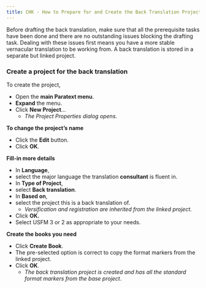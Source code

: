 ```yaml
---
title: CHK - How to Prepare for and Create the Back Translation Project (3.2b)
---
```

Before drafting the back translation, make sure that all the prerequisite tasks have been done and there are no outstanding issues blocking the drafting task. Dealing with these issues first means you have a more stable vernacular translation to be working from. A back translation is stored in a separate but linked project.

### Create a project for the back translation

To create the project,

-  Open the **main Paratext menu**.
-  **Expand** the menu.
-  Click **New Project**…  
    -  *The Project Properties dialog opens*.

**To change the project’s name**

-  Click the **Edit** button.
-  Click **OK**.

**Fill-in more details** 
-  In **Language**,
-  select the major language the translation **consultant** is fluent in.
-  In **Type of Project**,
-  select **Back translation**.
-  In **Based on**,
-  select the project this is a back translation of.  
    -  *Versification and registration are inherited from the linked project*.
-  Click **OK.**
-  Select USFM 3 or 2 as appropriate to your needs.

**Create the books you need**
-  Click **Create Book**.
-  The pre-selected option is correct to copy the format markers from the linked project.
-  Click **OK**.
    -  *The back translation project is created and has all the standard format markers from the base project*.
